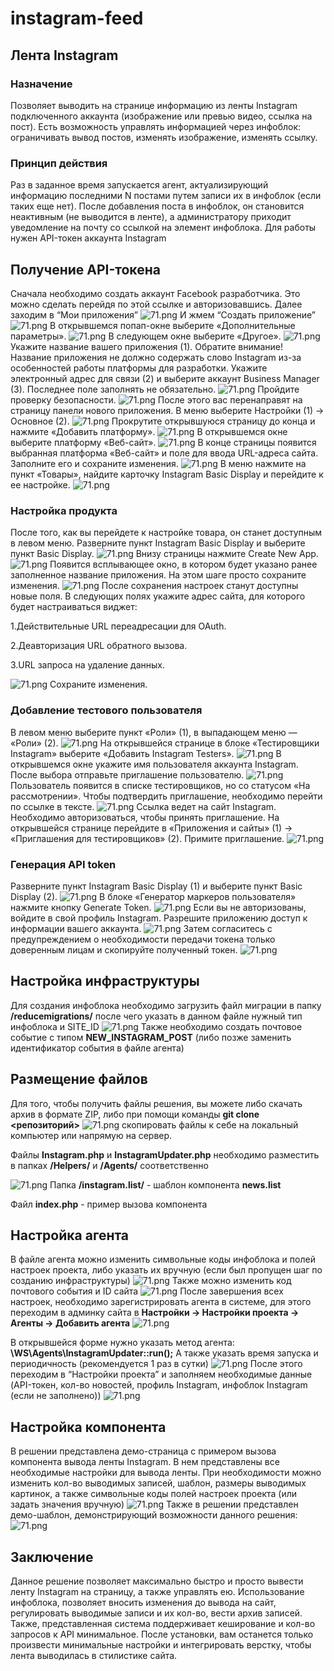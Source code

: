 # instagram-feed
## Лента Instagram ##
### Назначение ###
Позволяет выводить на странице информацию из ленты Instagram подключенного аккаунта (изображение или превью видео, ссылка на пост). Есть возможность управлять информацией через инфоблок: ограничивать вывод постов, изменять изображение, изменять ссылку.
### Принцип действия ###
Раз в заданное время запускается агент, актуализирующий информацию последними N постами путем записи их в инфоблок (если таких еще нет). После добавления поста в инфоблок, он становится неактивным (не выводится в ленте), а администратору приходит уведомление на почту со ссылкой на элемент инфоблока. Для работы нужен API-токен аккаунта Instagram
## Получение API-токена ##
Сначала необходимо создать аккаунт Facebook разработчика. Это можно сделать перейдя по этой ссылке и авторизовавшись. Далее заходим в “Мои приложения”
![71.png](readme_images/12.png)
И жмем “Создать приложение”
![71.png](readme_images/22.png)
В открывшемся попап-окне выберите «Дополнительные параметры».
![71.png](readme_images/32.png)
В следующем окне выберите «Другое».
![71.png](readme_images/42.png)
Укажите название вашего приложения (1). Обратите внимание! Название приложения не должно содержать слово Instagram из-за особенностей работы платформы для разработки. Укажите электронный адрес для связи (2) и выберите аккаунт Business Manager (3). Последнее поле заполнять не обязательно.
![71.png](readme_images/52.png)
Пройдите проверку безопасности.
![71.png](readme_images/62.png)
После этого вас перенаправят на страницу панели нового приложения. В меню выберите Настройки (1) → Основное (2).
![71.png](readme_images/72.png)
Прокрутите открывшуюся страницу до конца и нажмите «Добавить платформу».
![71.png](readme_images/82.png)
В открывшемся окне выберите платформу «Веб-сайт».
![71.png](readme_images/92.png)
В конце страницы появится выбранная платформа «Веб-сайт» и поле для ввода URL-адреса сайта. Заполните его и сохраните изменения.
![71.png](readme_images/102.png)
В меню нажмите на пункт «Товары», найдите карточку Instagram Basic Display и перейдите к ее настройке.
![71.png](readme_images/112.png)
### Настройка продукта ###
После того, как вы перейдете к настройке товара, он станет доступным в левом меню. Разверните пункт Instagram Basic Display и выберите пункт Basic Display.
![71.png](readme_images/122.png)
Внизу страницы нажмите Create New App.
![71.png](readme_images/132.png)
Появится всплывающее окно, в котором будет указано ранее заполненное название приложения. На этом шаге просто сохраните изменения.
![71.png](readme_images/142.png)
После сохранения настроек станут доступны новые поля. В следующих полях укажите адрес сайта, для которого будет настраиваться виджет:

1.Действительные URL переадресации для OAuth.

2.Деавторизация URL обратного вызова.

3.URL запроса на удаление данных.

![71.png](readme_images/152.png)
Сохраните изменения.
### Добавление тестового пользователя ###
В левом меню выберите пункт «Роли» (1), в выпадающем меню — «Роли» (2).
![71.png](readme_images/162.png)
На открывшейся странице в блоке «Тестировщики Instagram» выберите «Добавить Instagram Testers».
![71.png](readme_images/172.png)
В открывшемся окне укажите имя пользователя аккаунта Instagram. После выбора отправьте приглашение пользователю.
![71.png](readme_images/182.png)
Пользователь появится в списке тестировщиков, но со статусом «На рассмотрении». Чтобы подтвердить приглашение, необходимо перейти по ссылке в тексте.
![71.png](readme_images/192.png)
Ссылка ведет на сайт Instagram. Необходимо авторизоваться, чтобы принять приглашение. На открывшейся странице перейдите в «Приложения и сайты» (1) → «Приглашения для тестировщиков» (2). Примите приглашение.
![71.png](readme_images/202.png)
### Генерация API token ###
Разверните пункт Instagram Basic Display (1) и выберите пункт Basic Display (2).
![71.png](readme_images/212.png)
В блоке «Генератор маркеров пользователя» нажмите кнопку Generate Token.
![71.png](readme_images/232.png)
Если вы не авторизованы, войдите в свой профиль Instagram. Разрешите приложению доступ к информации вашего аккаунта.
![71.png](readme_images/242.png)
Затем согласитесь с предупреждением о необходимости передачи токена только доверенным лицам и скопируйте полученный токен.
![71.png](readme_images/252.png)
## Настройка инфраструктуры ##
   Для создания инфоблока необходимо загрузить файл миграции в папку **/reducemigrations/** после чего указать в данном файле нужный тип инфоблока и SITE_ID
   ![71.png](readme_images/13.png)
Также необходимо создать почтовое событие с типом **NEW_INSTAGRAM_POST** (либо позже заменить идентификатор события в файле агента)

## Размещение файлов ##
Для того, чтобы получить файлы решения, 
вы можете либо скачать архив в формате ZIP, 
либо при помощи команды **git clone <репозиторий>**
![71.png](readme_images/6.png)
скопировать файлы к себе на локальный компьютер или напрямую на сервер.


   Файлы **Instagram.php** и **InstagramUpdater.php** необходимо разместить в папках **/Helpers/** и **/Agents/** соответственно

   ![71.png](readme_images/23.png)
Папка **/instagram.list/** - шаблон компонента **news.list**

Файл **index.php** - пример вызова компонента
## Настройка агента ##
   В файле агента можно изменить символьные коды инфоблока и полей настроек проекта, либо указать их вручную (если был пропущен шаг по созданию инфраструктуры)
   ![71.png](readme_images/11.png)
Также можно изменить код почтового события и ID сайта
![71.png](readme_images/21.png)
После завершения всех настроек, необходимо зарегистрировать агента в системе, для этого переходим в админку сайта в **Настройки -> Настройки проекта -> Агенты -> Добавить агента**
![71.png](readme_images/31.png)

В открывшейся форме нужно указать метод агента: **\WS\Agents\InstagramUpdater::run();**
А также указать время запуска и периодичность (рекомендуется 1 раз в сутки)
![71.png](readme_images/41.png)
После этого переходим в “Настройки проекта” и заполняем необходимые данные (API-токен, кол-во новостей, профиль Instagram, инфоблок Instagram (если не заполнено))
![71.png](readme_images/51.png)
## Настройка компонента ##
   В решении представлена демо-страница с примером вызова компонента вывода ленты Instagram. В нем представлены все необходимые настройки для вывода ленты.
   При необходимости можно изменить кол-во выводимых записей, шаблон, размеры выводимых картинок, а также символьные коды полей настроек проекта (или задать значения вручную)
   ![71.png](readme_images/61.png)
Также в решении представлен демо-шаблон, демонстрирующий возможности данного решения:
![71.png](readme_images/71.png)
## Заключение ##
Данное решение позволяет максимально быстро и просто вывести ленту Instagram на страницу, а также управлять ею. Использование инфоблока, позволяет вносить изменения до вывода на сайт, регулировать выводимые записи и их кол-во, вести архив записей. Также, представленная система поддерживает кеширование и кол-во запросов к API минимальное. После установки, вам останется только произвести минимальные настройки и интегрировать верстку, чтобы лента выводилась в стилистике сайта.


